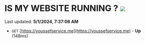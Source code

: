 # IS MY WEBSITE RUNNING ? [![](https://img.shields.io/static/v1?label=Sponsor&message=%E2%9D%A4&logo=GitHub&color=%23fe8e86)](https://github.com/sponsors/<username>)

Last updated: **5/1/2024, 7:37:06 AM**

- `GET` [https://youssefservice.me](https://youssefservice.me) - **Up** (148ms)
